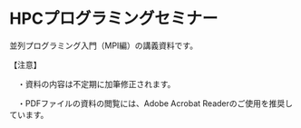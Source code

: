 # HPCプログラミングセミナー
並列プログラミング入門（MPI編）の講義資料です。

【注意】

　・資料の内容は不定期に加筆修正されます。

　・PDFファイルの資料の閲覧には、Adobe Acrobat Readerのご使用を推奨しています。
